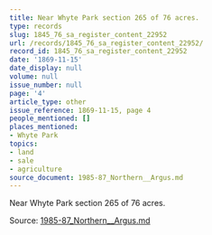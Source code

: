 ```yaml
---
title: Near Whyte Park section 265 of 76 acres.
type: records
slug: 1845_76_sa_register_content_22952
url: /records/1845_76_sa_register_content_22952/
record_id: 1845_76_sa_register_content_22952
date: '1869-11-15'
date_display: null
volume: null
issue_number: null
page: '4'
article_type: other
issue_reference: 1869-11-15, page 4
people_mentioned: []
places_mentioned:
- Whyte Park
topics:
- land
- sale
- agriculture
source_document: 1985-87_Northern__Argus.md
---
```


Near Whyte Park section 265 of 76 acres.

Source: [1985-87_Northern__Argus.md](/downloads/markdown/1985-87_Northern__Argus.md)
